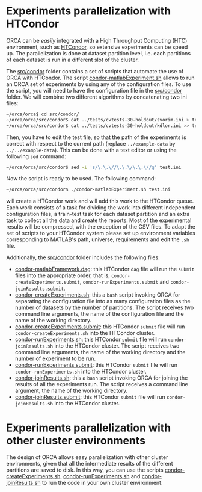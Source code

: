 # Experiments parallelization with HTCondor

ORCA can be *easily* integrated with a High Throughput Computing (HTC) environment, such as [HTCondor](http://research.cs.wisc.edu/htcondor/), so extensive experiments can be speed up. The parallelization is done at dataset partition level, i.e. each partitions of each dataset is run in a different slot of the cluster.

The [src/condor](../src/condor) folder contains a set of scripts that automate the use of ORCA with HTCondor. The script [condor-matlabExperiment.sh](../src/condor/condor-matlabExperiment.sh) allows to run an ORCA set of experiments by using any of the configuration files. To use the script, you will need to have the configuration file in the [src/condor](../src/condor) folder. We will combine two different algorithms by concatenating two ini files:
```bash
~/orca/orca$ cd src/condor/
~/orca/orca/src/condor$ cat ../tests/cvtests-30-holdout/svorim.ini > test.ini
~/orca/orca/src/condor$ cat ../tests/cvtests-30-holdout/kdlor.ini >> test.ini
```
Then, you have to edit the test file, so that the path of the experiments is correct with respect to the current path (replace `../example-data` by `../../example-data`). This can be done with a text editor or using the following `sed` command:
```bash
~/orca/orca/src/condor$ sed -i 's/\.\.\//\.\.\/\.\.\//g' test.ini
```
Now the script is ready to be used. The following command:
```bash
~/orca/orca/src/condor$ ./condor-matlabExperiment.sh test.ini
```
will create a HTCondor work and will add this work to the HTCondor queue. Each work consists of a task for dividing the work into different independent configuration files, a train-test task for each dataset partition and an extra task to collect all the data and create the reports. Most of the experimental results will be compressed, with the exception of the CSV files. To adapt the set of scripts to your HTCondor system please set up environment variables corresponding to MATLAB's path, universe, requirements and edit the ``.sh`` file.

Additionally, the [src/condor](../src/condor) folder includes the following files:
- [condor-matlabFramework.dag](../src/condor/condor-matlabFramework.dag): this HTCondor `dag` file will run the `submit` files into the appropriate order, that is, `condor-createExperiments.submit`, `condor-runExperiments.submit` and `condor-joinResults.submit`.
- [condor-createExperiments.sh](../src/condor/condor-createExperiments.sh): this a `bash` script invoking ORCA for separating the configuration file into as many configuration files as the number of datasets by the number of partitions. The script receives two command line arguments, the name of the configuration file and the name of the working directory.
- [condor-createExperiments.submit](../src/condor/condor-createExperiments.submit): this HTCondor `submit` file will run `condor-createExperiments.sh` into the HTCondor cluster.
- [condor-runExperiments.sh](../src/condor/condor-runExperiments.sh): this HTCondor `submit` file will run `condor-joinResults.sh` into the HTCondor cluster. The script receives two command line arguments, the name of the working directory and the number of experiment to be run.
- [condor-runExperiments.submit](../src/condor/condor-runExperiments.submit): this HTCondor `submit` file will run `condor-runExperiments.sh` into the HTCondor cluster.
- [condor-joinResults.sh](../src/condor/condor-joinResults.sh): this a `bash` script invoking ORCA for joining the results of all the experiments run. The script receives a command line argument, the name of the working directory.
- [condor-joinResults.submit](../src/condor/condor-joinResults.submit): this HTCondor `submit` file will run `condor-joinResults.sh` into the HTCondor cluster.

# Experiments parallelization with other cluster environments

The design of ORCA allows easy parallelization with other cluster environments, given that all the intermediate results of the different partitions are saved to disk. In this way, you can use the scripts [condor-createExperiments.sh](../src/condor/condor-createExperiments.sh), [condor-runExperiments.sh](../src/condor/condor-runExperiments.sh) and [condor-joinResults.sh](../src/condor/condor-joinResults.sh) to run the code in your own cluster environment.
